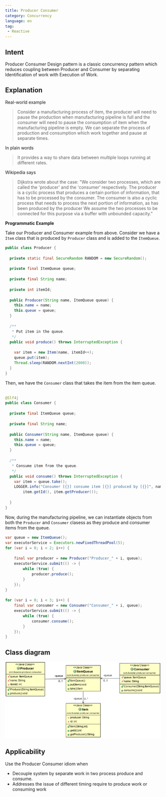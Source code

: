 ```yaml
---
title: Producer Consumer
category: Concurrency
language: en
tag:
 - Reactive
---
```


## Intent
Producer Consumer Design pattern is a classic concurrency pattern which reduces
 coupling between Producer and Consumer by separating Identification of work with Execution of
 Work.

## Explanation 

Real-world example

> Consider a manufacturing process of item, the producer will need to pause the production when 
> manufacturing pipeline is full and the consumer will need to pause the consumption of item 
> when the manufacturing pipeline is empty. We can separate the process of production and consumption 
> which work together and pause at separate times. 

In plain words

> It provides a way to share data between multiple loops running at different rates. 

Wikipedia says
> Dijkstra wrote about the case: "We consider two processes, which are called the 'producer' 
> and the 'consumer' respectively. The producer is a cyclic process that produces a certain 
> portion of information, that has to be processed by the consumer. The consumer is also a cyclic 
> process that needs to process the next portion of information, as has been produced by the producer 
> We assume the two processes to be connected for this purpose via a buffer with unbounded capacity."

**Programmatic Example**

Take our Producer and Consumer example from above. Consider we have a `Item` class that is produced by `Producer` class and is added to the `ItemQueue`. 

```java
public class Producer {

  private static final SecureRandom RANDOM = new SecureRandom();

  private final ItemQueue queue;

  private final String name;

  private int itemId;

  public Producer(String name, ItemQueue queue) {
    this.name = name;
    this.queue = queue;
  }

  /**
   * Put item in the queue.
   */
  public void produce() throws InterruptedException {

    var item = new Item(name, itemId++);
    queue.put(item);
    Thread.sleep(RANDOM.nextInt(2000));
  }
}

```

Then, we have the `Consumer` class that takes the item from the item queue. 

```java

@Slf4j
public class Consumer {

  private final ItemQueue queue;

  private final String name;

  public Consumer(String name, ItemQueue queue) {
    this.name = name;
    this.queue = queue;
  }

  /**
   * Consume item from the queue.
   */
  public void consume() throws InterruptedException {
    var item = queue.take();
    LOGGER.info("Consumer [{}] consume item [{}] produced by [{}]", name,
        item.getId(), item.getProducer());

  }
}
``` 

Now, during the manufacturing pipeline, we can instantiate objects from both the `Producer` and `Consumer` clasess as they produce and consumer items from the queue. 

```java
var queue = new ItemQueue();
var executorService = Executors.newFixedThreadPool(5);
for (var i = 0; i < 2; i++) {

    final var producer = new Producer("Producer_" + i, queue);
    executorService.submit(() -> {
        while (true) {
            producer.produce();
        }
    });
}

for (var i = 0; i < 3; i++) {
    final var consumer = new Consumer("Consumer_" + i, queue);
    executorService.submit(() -> {
        while (true) {
            consumer.consume();
        }
    });
}

```


## Class diagram
![alt text](./etc/producer-consumer.png "Producer Consumer")

## Applicability
Use the Producer Consumer idiom when

* Decouple system by separate work in two process produce and consume.
* Addresses the issue of different timing require to produce work or consuming work
